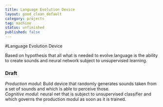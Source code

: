 ```yaml
---
title: Language Evolution Device
layout: good_clean_default
category: projects
tag: machine
status: unfinished
published: false
---
```

#Language Evolution Device

Based on hypothesis that all what is needed to evolve language is the ability to create sounds and neural network subject to unsupervised learning.

### Draft

*Production modul*: Build device that randomly generates sounds taken from a set of sounds and which is able to perceive those.  
*Cognitive modul*: neural net that is subject to unsupervised classifier and which governs the production modul as soon as it is trained.
